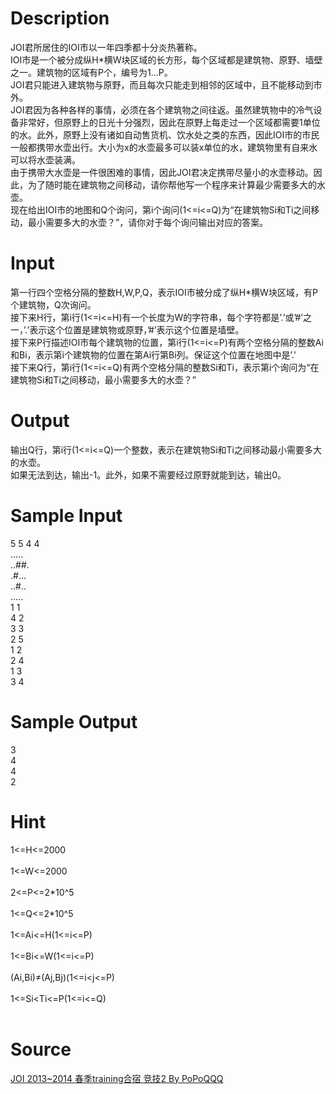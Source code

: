 
# Description

<div class="content"><div>JOI君所居住的IOI市以一年四季都十分炎热著称。</div>
<div>IOI市是一个被分成纵H*横W块区域的长方形，每个区域都是建筑物、原野、墙壁之一。建筑物的区域有P个，编号为1...P。</div>
<div>JOI君只能进入建筑物与原野，而且每次只能走到相邻的区域中，且不能移动到市外。</div>
<div>JOI君因为各种各样的事情，必须在各个建筑物之间往返。虽然建筑物中的冷气设备非常好，但原野上的日光十分强烈，因此在原野上每走过一个区域都需要1单位的水。此外，原野上没有诸如自动售货机、饮水处之类的东西，因此IOI市的市民一般都携带水壶出行。大小为x的水壶最多可以装x单位的水，建筑物里有自来水可以将水壶装满。</div>
<div>由于携带大水壶是一件很困难的事情，因此JOI君决定携带尽量小的水壶移动。因此，为了随时能在建筑物之间移动，请你帮他写一个程序来计算最少需要多大的水壶。</div>
<div>现在给出IOI市的地图和Q个询问，第i个询问(1&lt;=i&lt;=Q)为“在建筑物Si和Ti之间移动，最小需要多大的水壶？”，请你对于每个询问输出对应的答案。</div>
<p></p></div>

# Input

<div class="content"><div>第一行四个空格分隔的整数H,W,P,Q，表示IOI市被分成了纵H*横W块区域，有P个建筑物，Q次询问。</div>
<div>接下来H行，第i行(1&lt;=i&lt;=H)有一个长度为W的字符串，每个字符都是’.’或’#’之一，’.’表示这个位置是建筑物或原野，’#’表示这个位置是墙壁。</div>
<div>接下来P行描述IOI市每个建筑物的位置，第i行(1&lt;=i&lt;=P)有两个空格分隔的整数Ai和Bi，表示第i个建筑物的位置在第Ai行第Bi列。保证这个位置在地图中是’.’</div>
<div>接下来Q行，第i行(1&lt;=i&lt;=Q)有两个空格分隔的整数Si和Ti，表示第i个询问为“在建筑物Si和Ti之间移动，最小需要多大的水壶？”</div>
<p></p></div>

# Output

<div class="content"><div>
<div>输出Q行，第i行(1&lt;=i&lt;=Q)一个整数，表示在建筑物Si和Ti之间移动最小需要多大的水壶。</div>
<div>如果无法到达，输出-1。此外，如果不需要经过原野就能到达，输出0。</div>
</div>
<p></p></div>

# Sample Input

<div class="content"><span class="sampledata">5 5 4 4<br/>
.....<br/>
..##.<br/>
.#...<br/>
..#..<br/>
.....<br/>
1 1<br/>
4 2<br/>
3 3<br/>
2 5<br/>
1 2<br/>
2 4<br/>
1 3<br/>
3 4</span></div>

# Sample Output

<div class="content"><span class="sampledata">3<br/>
4<br/>
4<br/>
2</span></div>

# Hint

<div class="content"><p></p><div>1&lt;=H&lt;=2000</div><br/>
<div>1&lt;=W&lt;=2000</div><br/>
<div>2&lt;=P&lt;=2*10^5</div><br/>
<div>1&lt;=Q&lt;=2*10^5</div><br/>
<div>1&lt;=Ai&lt;=H(1&lt;=i&lt;=P)</div><br/>
<div>1&lt;=Bi&lt;=W(1&lt;=i&lt;=P)</div><br/>
<div>(Ai,Bi)≠(Aj,Bj)(1&lt;=i&lt;j&lt;=P)</div><br/>
<div>1&lt;=Si&lt;Ti&lt;=P(1&lt;=i&lt;=Q)</div><br/>
<p></p><p></p></div>

# Source

<div class="content"><p><a href="problemset.php?search=JOI 2013~2014 春季training合宿 竞技2 By PoPoQQQ">JOI 2013~2014 春季training合宿 竞技2 By PoPoQQQ</a></p></div>

